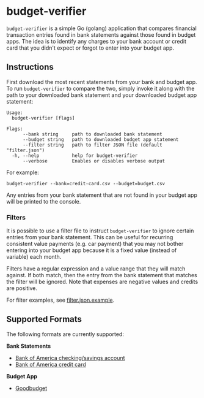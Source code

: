 # budget-verifier

`budget-verifier` is a simple Go (golang) application that compares financial transaction entries found in bank statements against those found in budget apps.
The idea is to identify any charges to your bank account or credit card that you didn't expect or forgot to enter into your budget app.

## Instructions

First download the most recent statements from your bank and budget app.
To run `budget-verifier` to compare the two, simply invoke it along with the path to your downloaded bank statement and your downloaded budget app statement:

```console
Usage:
  budget-verifier [flags]

Flags:
      --bank string     path to downloaded bank statement
      --budget string   path to downloaded budget app statement
      --filter string   path to filter JSON file (default "filter.json")
  -h, --help            help for budget-verifier
      --verbose         Enables or disables verbose output
```

For example:

```console
budget-verifier --bank=credit-card.csv --budget=budget.csv
```

Any entries from your bank statement that are not found in your budget app will be printed to the console.

### Filters

It is possible to use a filter file to instruct `budget-verifier` to ignore certain entries from your bank statement.
This can be useful for recurring consistent value payments (e.g. car payment) that you may not bother entering into your budget app because it is a fixed value (instead of variable) each month.

Filters have a regular expression and a value range that they will match against.
If both match, then the entry from the bank statement that matches the filter will be ignored.
Note that expenses are negative values and credits are positive.

For filter examples, see [filter.json.example](filter.json.example).

## Supported Formats

The following formats are currently supported:

**Bank Statements**

* [Bank of America checking/savings account](https://www.bankofamerica.com/)
* [Bank of America credit card](https://www.bankofamerica.com/)

**Budget App**

* [Goodbudget](https://goodbudget.com/)
